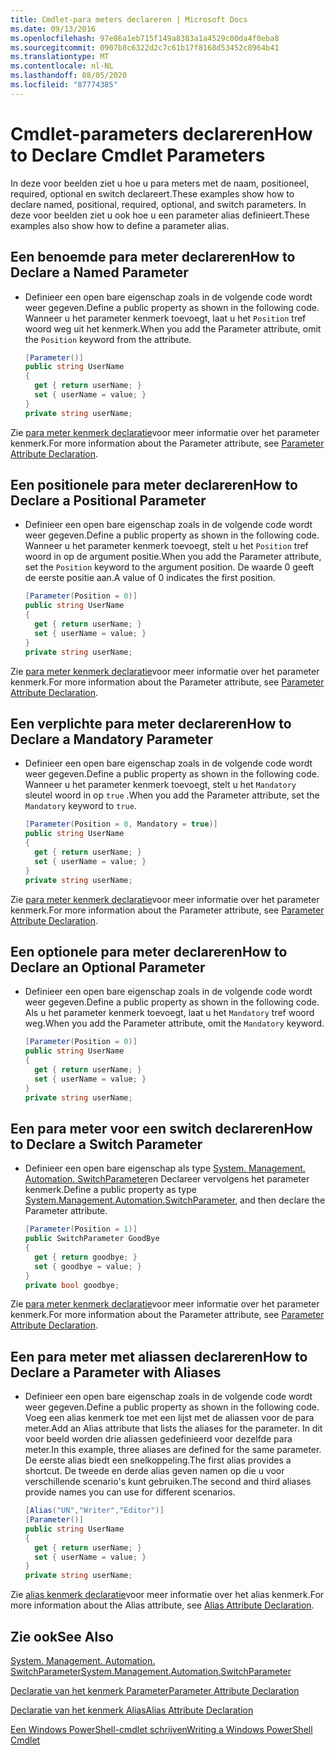```yaml
---
title: Cmdlet-para meters declareren | Microsoft Docs
ms.date: 09/13/2016
ms.openlocfilehash: 97e86a1eb715f149a8383a1a4529c00da4f0eba8
ms.sourcegitcommit: 0907b8c6322d2c7c61b17f8168d53452c8964b41
ms.translationtype: MT
ms.contentlocale: nl-NL
ms.lasthandoff: 08/05/2020
ms.locfileid: "87774385"
---
```

# <a name="how-to-declare-cmdlet-parameters"></a><span data-ttu-id="7db16-102">Cmdlet-parameters declareren</span><span class="sxs-lookup"><span data-stu-id="7db16-102">How to Declare Cmdlet Parameters</span></span>

<span data-ttu-id="7db16-103">In deze voor beelden ziet u hoe u para meters met de naam, positioneel, required, optional en switch declareert.</span><span class="sxs-lookup"><span data-stu-id="7db16-103">These examples show how to declare named, positional, required, optional, and switch parameters.</span></span> <span data-ttu-id="7db16-104">In deze voor beelden ziet u ook hoe u een parameter alias definieert.</span><span class="sxs-lookup"><span data-stu-id="7db16-104">These examples also show how to define a parameter alias.</span></span>

## <a name="how-to-declare-a-named-parameter"></a><span data-ttu-id="7db16-105">Een benoemde para meter declareren</span><span class="sxs-lookup"><span data-stu-id="7db16-105">How to Declare a Named Parameter</span></span>

- <span data-ttu-id="7db16-106">Definieer een open bare eigenschap zoals in de volgende code wordt weer gegeven.</span><span class="sxs-lookup"><span data-stu-id="7db16-106">Define a public property as shown in the following code.</span></span> <span data-ttu-id="7db16-107">Wanneer u het parameter kenmerk toevoegt, laat u het `Position` tref woord weg uit het kenmerk.</span><span class="sxs-lookup"><span data-stu-id="7db16-107">When you add the Parameter attribute, omit the `Position` keyword from the attribute.</span></span>

    ```csharp
    [Parameter()]
    public string UserName
    {
      get { return userName; }
      set { userName = value; }
    }
    private string userName;
    ```

<span data-ttu-id="7db16-108">Zie [para meter kenmerk declaratie](./parameter-attribute-declaration.md)voor meer informatie over het parameter kenmerk.</span><span class="sxs-lookup"><span data-stu-id="7db16-108">For more information about the Parameter attribute, see [Parameter Attribute Declaration](./parameter-attribute-declaration.md).</span></span>

## <a name="how-to-declare-a-positional-parameter"></a><span data-ttu-id="7db16-109">Een positionele para meter declareren</span><span class="sxs-lookup"><span data-stu-id="7db16-109">How to Declare a Positional Parameter</span></span>

- <span data-ttu-id="7db16-110">Definieer een open bare eigenschap zoals in de volgende code wordt weer gegeven.</span><span class="sxs-lookup"><span data-stu-id="7db16-110">Define a public property as shown in the following code.</span></span> <span data-ttu-id="7db16-111">Wanneer u het parameter kenmerk toevoegt, stelt u het `Position` tref woord in op de argument positie.</span><span class="sxs-lookup"><span data-stu-id="7db16-111">When you add the Parameter attribute, set the `Position` keyword to the argument position.</span></span> <span data-ttu-id="7db16-112">De waarde 0 geeft de eerste positie aan.</span><span class="sxs-lookup"><span data-stu-id="7db16-112">A value of 0 indicates the first position.</span></span>

    ```csharp
    [Parameter(Position = 0)]
    public string UserName
    {
      get { return userName; }
      set { userName = value; }
    }
    private string userName;
    ```

<span data-ttu-id="7db16-113">Zie [para meter kenmerk declaratie](./parameter-attribute-declaration.md)voor meer informatie over het parameter kenmerk.</span><span class="sxs-lookup"><span data-stu-id="7db16-113">For more information about the Parameter attribute, see [Parameter Attribute Declaration](./parameter-attribute-declaration.md).</span></span>

## <a name="how-to-declare-a-mandatory-parameter"></a><span data-ttu-id="7db16-114">Een verplichte para meter declareren</span><span class="sxs-lookup"><span data-stu-id="7db16-114">How to Declare a Mandatory Parameter</span></span>

- <span data-ttu-id="7db16-115">Definieer een open bare eigenschap zoals in de volgende code wordt weer gegeven.</span><span class="sxs-lookup"><span data-stu-id="7db16-115">Define a public property as shown in the following code.</span></span> <span data-ttu-id="7db16-116">Wanneer u het parameter kenmerk toevoegt, stelt u het `Mandatory` sleutel woord in op `true` .</span><span class="sxs-lookup"><span data-stu-id="7db16-116">When you add the Parameter attribute, set the `Mandatory` keyword to `true`.</span></span>

    ```csharp
    [Parameter(Position = 0, Mandatory = true)]
    public string UserName
    {
      get { return userName; }
      set { userName = value; }
    }
    private string userName;
    ```

<span data-ttu-id="7db16-117">Zie [para meter kenmerk declaratie](./parameter-attribute-declaration.md)voor meer informatie over het parameter kenmerk.</span><span class="sxs-lookup"><span data-stu-id="7db16-117">For more information about the Parameter attribute, see [Parameter Attribute Declaration](./parameter-attribute-declaration.md).</span></span>

## <a name="how-to-declare-an-optional-parameter"></a><span data-ttu-id="7db16-118">Een optionele para meter declareren</span><span class="sxs-lookup"><span data-stu-id="7db16-118">How to Declare an Optional Parameter</span></span>

- <span data-ttu-id="7db16-119">Definieer een open bare eigenschap zoals in de volgende code wordt weer gegeven.</span><span class="sxs-lookup"><span data-stu-id="7db16-119">Define a public property as shown in the following code.</span></span> <span data-ttu-id="7db16-120">Als u het parameter kenmerk toevoegt, laat u het `Mandatory` tref woord weg.</span><span class="sxs-lookup"><span data-stu-id="7db16-120">When you add the Parameter attribute, omit the `Mandatory` keyword.</span></span>

    ```csharp
    [Parameter(Position = 0)]
    public string UserName
    {
      get { return userName; }
      set { userName = value; }
    }
    private string userName;
    ```

## <a name="how-to-declare-a-switch-parameter"></a><span data-ttu-id="7db16-121">Een para meter voor een switch declareren</span><span class="sxs-lookup"><span data-stu-id="7db16-121">How to Declare a Switch Parameter</span></span>

- <span data-ttu-id="7db16-122">Definieer een open bare eigenschap als type [System. Management. Automation. SwitchParameter](/dotnet/api/System.Management.Automation.SwitchParameter)en Declareer vervolgens het parameter kenmerk.</span><span class="sxs-lookup"><span data-stu-id="7db16-122">Define a public property as type [System.Management.Automation.SwitchParameter](/dotnet/api/System.Management.Automation.SwitchParameter), and then declare the Parameter attribute.</span></span>

    ```csharp
    [Parameter(Position = 1)]
    public SwitchParameter GoodBye
    {
      get { return goodbye; }
      set { goodbye = value; }
    }
    private bool goodbye;
    ```

<span data-ttu-id="7db16-123">Zie [para meter kenmerk declaratie](./parameter-attribute-declaration.md)voor meer informatie over het parameter kenmerk.</span><span class="sxs-lookup"><span data-stu-id="7db16-123">For more information about the Parameter attribute, see [Parameter Attribute Declaration](./parameter-attribute-declaration.md).</span></span>

## <a name="how-to-declare-a-parameter-with-aliases"></a><span data-ttu-id="7db16-124">Een para meter met aliassen declareren</span><span class="sxs-lookup"><span data-stu-id="7db16-124">How to Declare a Parameter with Aliases</span></span>

- <span data-ttu-id="7db16-125">Definieer een open bare eigenschap zoals in de volgende code wordt weer gegeven.</span><span class="sxs-lookup"><span data-stu-id="7db16-125">Define a public property as shown in the following code.</span></span> <span data-ttu-id="7db16-126">Voeg een alias kenmerk toe met een lijst met de aliassen voor de para meter.</span><span class="sxs-lookup"><span data-stu-id="7db16-126">Add an Alias attribute that lists the aliases for the parameter.</span></span> <span data-ttu-id="7db16-127">In dit voor beeld worden drie aliassen gedefinieerd voor dezelfde para meter.</span><span class="sxs-lookup"><span data-stu-id="7db16-127">In this example, three aliases are defined for the same parameter.</span></span> <span data-ttu-id="7db16-128">De eerste alias biedt een snelkoppeling.</span><span class="sxs-lookup"><span data-stu-id="7db16-128">The first alias provides a shortcut.</span></span> <span data-ttu-id="7db16-129">De tweede en derde alias geven namen op die u voor verschillende scenario's kunt gebruiken.</span><span class="sxs-lookup"><span data-stu-id="7db16-129">The second and third aliases provide names you can use for different scenarios.</span></span>

    ```csharp
    [Alias("UN","Writer","Editor")]
    [Parameter()]
    public string UserName
    {
      get { return userName; }
      set { userName = value; }
    }
    private string userName;
    ```

<span data-ttu-id="7db16-130">Zie [alias kenmerk declaratie](./alias-attribute-declaration.md)voor meer informatie over het alias kenmerk.</span><span class="sxs-lookup"><span data-stu-id="7db16-130">For more information about the Alias attribute, see [Alias Attribute Declaration](./alias-attribute-declaration.md).</span></span>

## <a name="see-also"></a><span data-ttu-id="7db16-131">Zie ook</span><span class="sxs-lookup"><span data-stu-id="7db16-131">See Also</span></span>

[<span data-ttu-id="7db16-132">System. Management. Automation. SwitchParameter</span><span class="sxs-lookup"><span data-stu-id="7db16-132">System.Management.Automation.SwitchParameter</span></span>](/dotnet/api/System.Management.Automation.SwitchParameter)

[<span data-ttu-id="7db16-133">Declaratie van het kenmerk Parameter</span><span class="sxs-lookup"><span data-stu-id="7db16-133">Parameter Attribute Declaration</span></span>](./parameter-attribute-declaration.md)

[<span data-ttu-id="7db16-134">Declaratie van het kenmerk Alias</span><span class="sxs-lookup"><span data-stu-id="7db16-134">Alias Attribute Declaration</span></span>](./alias-attribute-declaration.md)

[<span data-ttu-id="7db16-135">Een Windows PowerShell-cmdlet schrijven</span><span class="sxs-lookup"><span data-stu-id="7db16-135">Writing a Windows PowerShell Cmdlet</span></span>](./writing-a-windows-powershell-cmdlet.md)
